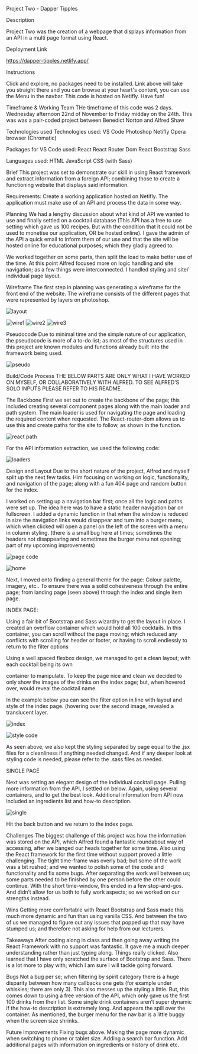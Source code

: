 Project Two - Dapper Tipples

Description

Project Two was the creation of a webpage that displays information from an API in a multi page format using React.


Deployment Link

https://dapper-tipples.netlify.app/


Instructions 

Click and explore, no packages need to be installed. Link above will take you straight there and you can browse at your heart's content, you can use the Menu in the navbar. This code is hosted on Netifly. Have fun!


Timeframe & Working Team
THe timeframe of this code was 2 days. Wednesday afternoon 22nd of November to Friday midday on the 24th. 
This was was a pair-coded project between Benedict Norton and Alfred Shaw

Technologies used
Technologies used:
VS Code
Photoshop
Netifly
Opera browser (Chromatic)

Packages for VS Code used: 
React
React Router Dom
React Bootstrap
Sass

Languages used:
HTML
JavaScript
CSS (with Sass)

Brief
This project was set to demonstrate our skill in using React framework and extract information from a foreign API; combining those to create a functioning website that displays said information.

Requirements:
Create a working application hosted on Netifly.
The application must make use of an API and process the data in some way.

Planning
We had a lengthy discussion about what kind of API we wanted to use and finally settled on a cocktail database (This API has a free to use setting which gave us 100 recipes. But with the condition that it could not be used to monetise our application, OR be hosted online). I gave the admin of the API a quick email to inform them of our use and that the site will be hosted online for educational purposes; which they gladly agreed to.

We worked together on some parts, then split the load to make better use of the time. At this point Alfred focused more on logic handling and site navigation; as a few things were interconnected. I handled styling and site/ individual page layout.

Wireframe
The first step in planning was generating a wireframe for the front end of the website. The wireframe consists of the different pages that were represented by layers on photoshop.

![layout](https://github.com/player1xs/Space-Invaders/assets/148089820/21b32967-b154-411a-b0ab-53f7bf2d4129)

![wire1](https://github.com/player1xs/Space-Invaders/assets/148089820/4b3d9bf6-0f00-4b68-9483-4d74e80ceab0)
![wire2](https://github.com/player1xs/Space-Invaders/assets/148089820/52e3879f-6084-455c-96ae-f719265f3a93)
![wire3](https://github.com/player1xs/Space-Invaders/assets/148089820/2ebf5fce-dc66-4917-bde4-15f92beb5b7a)


Pseudocode
Due to minimal time and the simple nature of our application, the pseudocode is more of a to-do list; as most of the structures used in this project are known modules and functions already built into the framework being used.

![pseudo](https://github.com/player1xs/Space-Invaders/assets/148089820/898da61a-888a-4d14-b16c-a7b0b7e5e816)

Build/Code Process
THE BELOW PARTS ARE ONLY WHAT I HAVE WORKED ON MYSELF, OR COLLABORATIVELY WITH ALFRED. TO SEE ALFRED’S SOLO INPUTS PLEASE REFER TO HIS README.

The Backbone
First we set out to create the backbone of the page; this included creating several component pages along with the main loader and path system. The main loader is used for navigating the page and loading the required content when requested. The React-router-dom allows us to use this and create paths for the site to follow, as shown in the function.

![react path](https://github.com/player1xs/Space-Invaders/assets/148089820/8b15d06f-18d3-46df-a5ae-d9318c4c2b7c)

For the API information extraction, we used the following code:

![loaders](https://github.com/player1xs/Space-Invaders/assets/148089820/3683f472-d897-45e6-8914-1368b931171b)


Design and Layout
Due to the short nature of the project, Alfred and myself split up the next few tasks. Him focusing on working on logic, functionality, and navigation of the page; along with a fun 404 page and random button for the index.

I worked on setting up a navigation bar first; once all the logic and paths were set up. The idea here was to have a static header navigation bar on fullscreen. I added a dynamic function in that when the window is reduced in size the navigation links would disappear and turn into a burger menu, which when clicked will open a panel on the left of the screen with a menu in column styling. (there is a small bug here at times; sometimes the headers not disappearing and sometimes the burger menu not opening; part of my upcoming improvements)

  ![page code](https://github.com/player1xs/Space-Invaders/assets/148089820/c4afb701-d28a-4b22-8a12-bd68a3bcff28)


![home](https://github.com/player1xs/Space-Invaders/assets/148089820/fe328a9c-5e5d-41b9-ae82-2e5a8fc013a5)




Next, I moved onto finding a general theme for the page: Colour palette, imagery, etc..
To ensure there was a solid cohesiveness through the entire page; from landing page (seen above) through the index and single item page.

INDEX PAGE:

Using a fair bit of Bootstrap and Sass wizardry to get the layout in place. I created an overflow container which would hold all 100 cocktails. In this container, you can scroll without the page moving; which reduced any conflicts with scrolling for header or footer, or having to scroll endlessly to return to the filter options

Using a well spaced flexbox design, we managed to get a clean layout; with each cocktail being its own <div> container to manipulate. 
To keep the page nice and clean we decided to only show the images of the drinks on the index page; but, when hovered over, would reveal the cocktail name.

In the example below you can see the filter option in line with layout and style of the index page. (hovering over the second image, revealed a translucent layer.

![index](https://github.com/player1xs/Space-Invaders/assets/148089820/f5232914-ae39-47e8-a469-d64d929bda4b)

![style code](https://github.com/player1xs/Space-Invaders/assets/148089820/c3224288-2cab-4f92-b13f-d584b3ef0a3c)

As seen above, we also kept the styling separated by page equal to the .jsx files for a cleanliness if anything needed changed. And if any deeper look at styling code is needed, please refer to the .sass files as needed.

SINGLE PAGE

Next was setting an elegant design of the individual cocktail page. Pulling more information from the API, I settled on below. Again, using several containers, and <divs> to get the best look. Additional information from API now included an ingredients list and how-to description.

![single](https://github.com/player1xs/Space-Invaders/assets/148089820/41ae3ca1-7c57-4cfd-9e05-9f85f7d7b976)

Hit the back button and we return to the index page.




Challenges
The biggest challenge of this project was how the information was stored on the API, which Alfred found a fantastic roundabout way of accessing, after we banged our heads together for some time. Also using the React framework for the first time without support proved a little challenging.
The tight time-frame was overly bad; but some of the work was a bit rushed; and we wanted to polish some of the code and functionality and fix some bugs. After separating the work well between us; some parts needed to be finished by one person before the other could continue. With the short time-window, this ended in a few stop-and-gos. And didn’t allow for us both to fully work aspects; so we worked on our strengths instead.

Wins
Getting more comfortable with React Bootstrap and Sass made this much more dynamic and fun than using vanilla CSS. And between the two of us we managed to figure out any issues that popped up that may have stumped us; and therefore not asking for help from our lecturers.


Takeaways
After coding along in class and then going away writing the React Framework with no support was fantastic. It gave me a much deeper understanding rather than just typing along. Things really clicked. 
Also learned that I have only scratched the surface of Bootstrap and Sass. There is a lot more to play with; which I am sure I will tackle going forward.


Bugs
Not a bug per se; when filtering by spirit category there is a huge disparity between how many callbacks one gets (for example under whiskies; there are only 3). This also messes up the styling a little. But, this comes down to using a free version of the API, which only gave us the first 100 drinks from their list.
Some single drink containers aren’t super dynamic if the how-to description is extremely long. And appears the spill over the container.
As mentioned, the burger menu for the nav bar is a little buggy when the screen size shrinks.

Future Improvements
Fixing bugs above.
Making the page more dynamic when switching to phone or tablet size.
Adding a search bar function.
Add additional pages with information on ingredients or history of drink etc.

